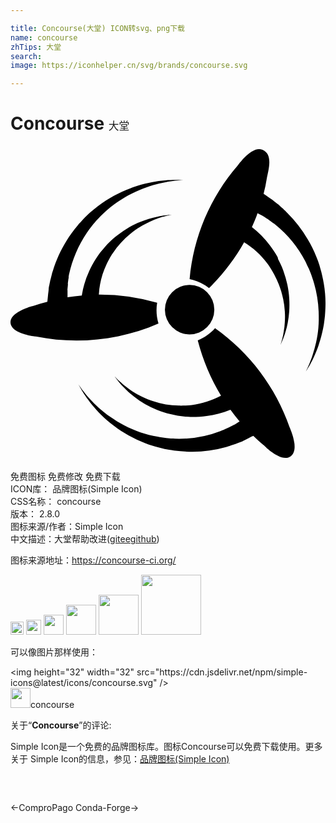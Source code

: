 ```yaml
---

title: Concourse(大堂) ICON转svg、png下载
name: concourse
zhTips: 大堂
search: 
image: https://iconhelper.cn/svg/brands/concourse.svg

---
```


# Concourse  <small style="font-size: 60%;font-weight: 100">大堂</small>

<div id="svg" class="svg-wrap">
<svg role="img" xmlns="http://www.w3.org/2000/svg" viewBox="0 0 24 24"><title>Concourse icon</title><path d="M23.9679 11.2451c-.041-.4858-.1227-.9615-.2353-1.4372-.0511-.243-.133-.4758-.1943-.7187l-.1125-.334-.0614-.162-.0716-.1821c-.1739-.4454-.3887-.8705-.6342-1.2855a9.801 9.801 0 00-1.5752-2.0345l-.092-.091-.041-.0507-.0716-.0607c-.0614-.0607-.1227-.1113-.1841-.172-.0614-.0507-.1228-.1114-.1739-.162-.0716-.0608-.133-.1114-.2046-.162l-.1636-.1316-.0819-.0607-.0204-.0202-.0512-.0405-.0102-.0101-.041-.0304c-.1022-.0709-.1943-.1316-.2863-.1923-.1637-.1114-.2864-.2025-.3785-.2632.1023-.3846.1841-.7794.2455-1.1741.1023-.5972.5217-1.832-.3375-2.1863-.8081-.334-1.8617 1.1842-1.8617 1.1842-2.1173 2.4394-3.396 5.4759-3.6823 8.6744.5319.1113 1.0433.3441 1.4729.6781h.0102C16.1838 9.7876 17.084 8.6135 17.8 7.3382c.6854.425 1.2889.9716 1.7696 1.6194l.0716.0911.0716.1114.1432.2226c.0819.1417.174.2733.2455.4252.3171.587.5421 1.2146.6751 1.8623.0614.3037.1023.6074.1228.9211a5.7575 5.7575 0 010 .8401c-.0103.2328-.041.4758-.0819.7086a4.6387 4.6387 0 01-.1125.5465c-.0818.2936-.133.4656-.133.4656s.0716-.162.1944-.4453c.0511-.1417.1227-.324.1841-.5365.0716-.2328.133-.4757.1739-.7085.0511-.2834.092-.577.1125-.8705a7.8611 7.8611 0 000-.9818c-.0204-.3542-.0716-.7085-.1432-1.0526a9.0875 9.0875 0 00-.3069-1.0628c-.0613-.172-.1432-.3543-.225-.5264l-.1125-.2328-.0614-.1214-.0307-.1316c-.1739-.3239-.3784-.6275-.6035-.921-.3887-.5163-.849-.9718-1.3604-1.3766.1534-.3442.3069-.6984.4296-1.0628l.0614.0304.3069.1619.0409.0202.0102.0102c.041.0303-.0614-.0405-.0511-.0304l.0204.0101.0818.0506.174.1114.092.0607.0511.0304.0205.0202h.0102c.0103.0101-.0511-.0405-.0307-.0202l.0103.01c.0613.0507.1227.0912.1943.1418l.2046.1518.0307.0203c-.041-.0304-.0103-.0102-.0205-.0203h.0102l.0103.0101.0511.0405.1023.081a8.8213 8.8213 0 012.2401 2.743l.0716.1417.0716.162.1534.3137c.0819.2025.174.4049.2353.6174.2966.8401.4705 1.7309.5012 2.6216.0102.2125.0102.425.0102.6376 0 .2126-.0204.415-.0306.6073-.0307.3745-.0921.739-.174 1.1134-.0715.3138-.1534.6175-.2557.9211-.0818.2733-.184.5061-.2557.6984-.0818.1923-.1534.334-.1943.4352-.0512.1013-.0716.1519-.0716.1519s.0307-.0506.092-.1417c.0512-.0911.1432-.2328.2455-.415.092-.1822.2148-.4049.3274-.668.133-.2936.2557-.5972.3477-.911.1228-.3644.2148-.7389.2967-1.1235.0409-.2025.0818-.415.1023-.6276a6.8334 6.8334 0 00.0613-.6579c.0307-.4555.0307-.921-.0102-1.3867zm-12.7946.6992a15.3453 15.3453 0 00-4.4414-.625c.0404-.8037.2428-1.5875.5868-2.3118l.0506-.0992.0607-.119.1214-.2283c.0809-.1389.1517-.2778.2529-.4068.3642-.5456.8094-1.0318 1.3152-1.4485.2327-.1984.4856-.377.7487-.5358.2327-.1488.4856-.2778.7385-.3968a7.5772 7.5772 0 01.6576-.268c.2024-.0793.3845-.119.5261-.1587.2934-.0694.4755-.1091.4755-.1091s-.172.01-.4856.0496c-.1517.0198-.344.0397-.5564.0893a8.1925 8.1925 0 00-.7082.1786c-.2732.0893-.5464.1885-.8195.3076-.3035.129-.5868.2877-.86.4563-.3035.1886-.5868.387-.86.6152-.2832.2381-.5462.4861-.789.764-.1215.129-.2429.2877-.3643.4365l-.1517.2083-.0708.1092-.081.119c-.1922.2977-.3743.6152-.516.9426a6.974 6.974 0 00-.5665 1.8454v.0298c-.3642.0297-.7284.0793-1.0927.1389v-.1885-.3969c.0102-.0496-.01.0694-.01.0595V10.972c0-.0298.01-.0596.01-.0993.0102-.0694.0102-.129.0203-.1984 0-.0397.01-.0694.01-.1091v-.0894c0-.0098-.01.0695-.01.0298v-.0099c.01-.0694.0202-.1488.0303-.2282.0101-.0793.0203-.1587.0405-.238v-.0299c-.0101.0497 0 .01-.0101.0199v-.0298l.01-.0595.0203-.129c.253-1.141.7082-2.2323 1.3658-3.1947l.091-.129.1013-.139.2124-.2777c.1417-.1588.2732-.3373.435-.496.597-.645 1.295-1.2105 2.064-1.657a5.9648 5.9648 0 01.5564-.2976c.182-.0993.3743-.1786.5463-.258.344-.1488.698-.2679 1.0522-.377.3035-.0893.6171-.1588.9308-.2183.2832-.0595.526-.0794.7284-.1091.2023-.0199.3642-.0298.4755-.0397h.1619l-.172-.01c-.1113 0-.2732-.0099-.4755-.0099-.2024.01-.4553 0-.7487.0298-.3237.0298-.6475.0695-.9611.129-.3845.0694-.7588.1587-1.123.2778a8.6512 8.6512 0 00-.597.2083c-.2023.0695-.4046.1588-.607.258-.4249.1984-.8296.4167-1.2241.6647-.4047.258-.7892.5557-1.1534.8731-.182.1489-.3642.3374-.5362.506l-.2327.258-.1214.129-.1214.1488c-.3035.3572-.5868.7441-.8296 1.141-.4451.7143-.7992 1.4882-1.042 2.2919l-.0405.119-.0202.0596-.0203.0893-.0607.238c-.0202.0794-.0405.1489-.0607.2283-.0202.0893-.0303.1686-.0506.248-.01.0695-.0303.139-.0404.1984-.0102.0298-.0102.0596-.0203.0993v.0298l-.01.0594v.0596c-.0102.119-.0203.2282-.0406.3373-.0303.3076-.0505.506-.0607.5953-.354.0893-.7082.1984-1.0521.3175 0 0-1.8515.4266-1.7503 1.3196.1012.8433 1.9223 1.012 1.9223 1.012 3.1464.635 6.4142.2877 9.3482-.9922-.1518-.516-.1923-1.0517-.1012-1.5775zm4.411 1.938c-.3645.4088-.81.7255-1.3162.9299v.0102c.3848 1.4816.982 2.8916 1.7718 4.1995-.6986.3678-1.4478.613-2.2274.7152l-.1113.0102-.1317.0103-.2632.0204c-.162 0-.324.0102-.486 0-.6682-.0102-1.3262-.1226-1.954-.3372-.2936-.092-.5872-.2146-.8605-.3474-.2531-.1226-.4961-.2554-.729-.4087-.2025-.1328-.3948-.2657-.577-.419-.1722-.1328-.3038-.2656-.4253-.3678-.2227-.2145-.3442-.3474-.3442-.3474s.1012.143.2936.3883c.1012.1226.2227.2657.3746.419.1721.1839.3442.3473.5366.5108.2227.1942.4556.3679.6986.5313.2733.184.5568.3474.8504.4905.3139.1533.648.286.982.3985.3544.1124.7088.1941 1.0733.2554.1822.0307.3746.0511.567.0716l.2631.0204.1317.0102h.1518c.3645 0 .729-.0204 1.0935-.0715.6175-.0818 1.225-.2452 1.8122-.4802.2227.3065.4556.6028.6986.8889-.0101.0102-.0203.0102-.0304.0204l-.2936.184-.0405.0204-.0101.0102c-.0506.0204.0607-.0306.0506-.0204h-.0101l-.0203.0102c-.0303.0102-.0607.0306-.091.0409l-.1823.092-.1013.051-.0506.0307-.0202.0102h-.0102c-.01 0 .0608-.0307.0304-.0102l-.0101.0102-.2126.092c-.0709.0306-.1519.0612-.2228.1021l-.0303.0102c.0506-.0204.0101 0 .0202-.0102h-.0101l-.0101.0102-.0608.0205-.1215.051a8.7816 8.7816 0 01-3.4827.5927l-.1519-.0102-.1721-.0102-.3544-.0307c-.2126-.0307-.4353-.051-.658-.1022-.8809-.1635-1.7313-.4496-2.5311-.8685-.1924-.1022-.3746-.2043-.5569-.3065-.1822-.1022-.3442-.2248-.5163-.3372-.3037-.2146-.6075-.4496-.8808-.6948-.243-.2146-.4657-.4394-.6784-.6744-.2024-.2043-.3442-.4087-.4758-.5722-.1316-.1635-.2126-.2963-.2835-.3883l-.1012-.143s.0303.051.081.143c.0607.092.1316.2453.243.419.1113.1737.243.3882.4252.6233.1923.2656.405.521.6176.756.2632.2862.5365.562.8302.8073.162.1328.324.2759.496.3985.1722.1328.3544.2656.5468.3882a11.06 11.06 0 001.225.6846c.4455.2044.901.378 1.3668.511.2328.0714.486.1225.729.1838l.3442.0613.172.0307.1924.0307c.4759.0613.9517.092 1.4276.092.8605-.0103 1.711-.133 2.5412-.3577l.1215-.0307.0607-.0204.0911-.0307c.081-.0306.162-.051.2329-.0817l.2227-.0715.243-.092c.0709-.0306.1316-.051.1924-.0715.0304-.0102.0607-.0204.0911-.0409l.0203-.0102h.01l.0608-.0306.0101-.0103.0405-.0204.3038-.1533c.162-.0817.2835-.143.3847-.1839.2632.2555.5265.5007.81.7255 0 0 1.3262 1.3794 2.0552.8174.6884-.5313-.1013-2.207-.1013-2.207-1.0529-3.0245-3.0474-5.6811-5.6797-7.5407zm-.0549-1.4117a1.8824 1.8824 0 01-1.8823 1.8823 1.8824 1.8824 0 01-1.8824-1.8823 1.8824 1.8824 0 011.8824-1.8824 1.8824 1.8824 0 011.8823 1.8824Z"/></svg>
</div>
<detail full-name='concourse'></detail>

<div class="detail-page">
<p>
<span><span class="badge-success badge">免费图标</span> <span class="badge-success badge">免费修改</span>  <span class="badge-success badge">免费下载</span> </span>
<br/>
<span>
ICON库：
<span class="badge-secondary badge">品牌图标(Simple Icon)</span> 
</span>
<br/>
<span>
CSS名称：
<span class="badge-secondary badge">concourse</span> 
</span>

<br/>
<span>
版本：
<span class="badge-secondary badge">2.8.0</span> 
</span>
<br/>
<span>图标来源/作者：<span class="badge-light badge">Simple Icon</span></span> 
<br/>
<span class="zh-detail">中文描述：<span class="badge-primary badge">大堂</span><span class="help-link"><span>帮助改进</span>(<a href="https://gitee.com/liuwave/icon-helper/edit/master/json/brands/concourse.json" target="_blank" rel="noopener noreferrer">gitee</a><a href="https://github.com/liuwave/icon-helper/edit/master/json/brands/concourse.json" target="_blank" rel="noopener noreferrer">github</a></span>)</span><br/>
</p>
</div><div class="description description alert alert-light"><p>图标来源地址：<a href="https://concourse-ci.org/" target="_blank" rel="noopener noreferrer">https://concourse-ci.org/</a></p></div>
<div class="alert alert-dark">
<img height="21" width="21" src="https://cdn.jsdelivr.net/npm/simple-icons@latest/icons/concourse.svg" />
<img height="24" width="24" src="https://cdn.jsdelivr.net/npm/simple-icons@latest/icons/concourse.svg" />
<img height="32" width="32" src="https://cdn.jsdelivr.net/npm/simple-icons@latest/icons/concourse.svg" />
<img height="48" width="48" src="https://cdn.jsdelivr.net/npm/simple-icons@latest/icons/concourse.svg" />
<img height="64" width="64" src="https://cdn.jsdelivr.net/npm/simple-icons@latest/icons/concourse.svg" />
<img height="96" width="96" src="https://cdn.jsdelivr.net/npm/simple-icons@latest/icons/concourse.svg" />

</div>
<div>
  <p>可以像图片那样使用：    
  </p>
  <div class="alert alert-primary" style="font-size: 14px">
    &lt;img height="32" width="32" src="https://cdn.jsdelivr.net/npm/simple-icons@latest/icons/concourse.svg" /&gt;
    <copy-btn content='<img height="32" width="32" src="https://cdn.jsdelivr.net/npm/simple-icons@latest/icons/concourse.svg" />'></copy-btn>
  </div>
  <div class="alert alert-secondary">
    <img height="32" width="32" src="https://cdn.jsdelivr.net/npm/simple-icons@latest/icons/concourse.svg" />concourse
    <copy-btn content="concourse" btn-title="复制图标名称"></copy-btn>
  </div>
</div>
<div class="icon-detail__container">
<p>关于“<b>Concourse</b>”的评论:</p>
</div>
<Vssue title="关于“Concourse”的评论" />
<div><p>Simple Icon是一个免费的品牌图标库。图标Concourse可以免费下载使用。更多关于  Simple Icon的信息，参见：<a target="_blank" href="https://iconhelper.cn/brands.html">品牌图标(Simple Icon)</a>
</p></div>


<div style="padding:2rem 0 " class="page-nav"><p class="inner"><span class="prev">←<router-link to="/icon/compropago.html">ComproPago</router-link></span> <span class="next"><router-link to="/icon/conda-forge.html">Conda-Forge</router-link>→</span></p></div>
